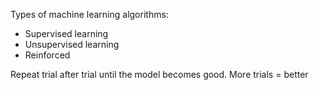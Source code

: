 Types of machine learning algorithms:
- Supervised learning
- Unsupervised learning
- Reinforced 

Repeat trial after trial until the model becomes good. More trials = better